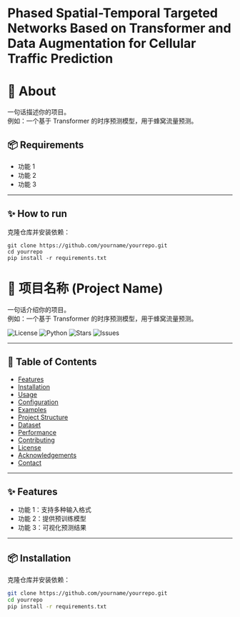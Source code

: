 # Phased Spatial-Temporal Targeted Networks Based on Transformer and Data Augmentation for Cellular Traffic Prediction

# 📌 About

一句话描述你的项目。  
例如：一个基于 Transformer 的时序预测模型，用于蜂窝流量预测。


## 📦 Requirements
- 功能 1
- 功能 2
- 功能 3

---

## ✨ How to run
克隆仓库并安装依赖：
```
git clone https://github.com/yourname/yourrepo.git
cd yourrepo
pip install -r requirements.txt
```

# 📌 项目名称 (Project Name)

一句话介绍你的项目。  
例如：一个基于 Transformer 的时序预测模型，用于蜂窝流量预测。

![License](https://img.shields.io/badge/license-MIT-green)
![Python](https://img.shields.io/badge/python-3.9-blue)
![Stars](https://img.shields.io/github/stars/yourname/yourrepo?style=social)
![Issues](https://img.shields.io/github/issues/yourname/yourrepo)

---

## 📖 Table of Contents
- [Features](#-features)
- [Installation](#-installation)
- [Usage](#-usage)
- [Configuration](#-configuration)
- [Examples](#-examples)
- [Project Structure](#-project-structure)
- [Dataset](#-dataset)
- [Performance](#-performance)
- [Contributing](#-contributing)
- [License](#-license)
- [Acknowledgements](#-acknowledgements)
- [Contact](#-contact)

---

## ✨ Features
- 功能 1：支持多种输入格式
- 功能 2：提供预训练模型
- 功能 3：可视化预测结果

---

## 📦 Installation
克隆仓库并安装依赖：
```bash
git clone https://github.com/yourname/yourrepo.git
cd yourrepo
pip install -r requirements.txt

